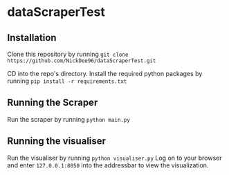 # dataScraperTest

## Installation

Clone this repository by running `git clone https://github.com/NickDee96/dataScraperTest.git`

CD into the repo's directory.
Install the required python packages by running `pip install -r requirements.txt`

## Running the Scraper

Run the scraper by running `python main.py`

## Running the visualiser

Run the visualiser by running `python visualiser.py`
Log on to your browser and enter `127.0.0.1:8050` into the addressbar to view the visualization.
